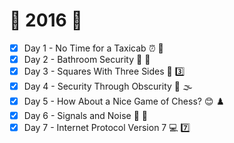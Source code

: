 # :christmas_tree: 2016 :christmas_tree:

- [x] Day 1 - No Time for a Taxicab :alarm_clock: :taxi:
- [x] Day 2 - Bathroom Security :bathtub: :police_officer: 
- [x] Day 3 - Squares With Three Sides :black_square_button: :three:
- [x] Day 4 - Security Through Obscurity :closed_lock_with_key: :fog:
- [x] Day 5 - How About a Nice Game of Chess? :blush: :chess_pawn:
- [x] Day 6 - Signals and Noise :children_crossing: :loudspeaker:
- [x] Day 7 - Internet Protocol Version 7 :computer: :seven: